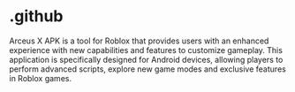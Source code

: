 # .github
Arceus X APK is a tool for Roblox that provides users with an enhanced experience with new capabilities and features to customize gameplay. This application is specifically designed for Android devices, allowing players to perform advanced scripts, explore new game modes and exclusive features in Roblox games. 
